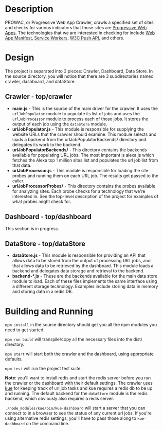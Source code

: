 # Description

PROWAC, or Progressive Web App Crawler, crawls a specified set of sites and checks for various indicators that those sites are [Progressive Web Apps](https://developers.google.com/web/progressive-web-apps#learnmore). The technologies that we are interested in checking for include [Web App Manifest](https://www.w3.org/TR/appmanifest), [Service Workers](https://www.w3.org/TR/service-workers), [W3C Push API](https://www.w3.org/TR/push-api), and others.

# Design

The project is separated into 3 pieces: Crawler, Dashboard, Data Store. In the source directory, you will notice that there are 3 subdirectories named crawler, dashboard, and dataStore.

## Crawler - top/crawler

- __main.js__ - This is the source of the main driver for the crawler. It uses the `urlJobPopulator` module to populate its list of jobs and uses the `urlJobProcessor` module to process each of those jobs. It stores the output of each job using the `dataStore` module.
- __urlJobPopulator.js__ - This module is responsible for supplying the website URLs that the crawler should examine. This module selects and loads a backend from the urlJobPopulatorBackends/ directory and delegates its work to the backend.
- __urlJobPopulatorBackends/__ - This directory contains the backends available for populating URL jobs. The most important is alexa.js which fetches the Alexa top 1 million sites list and populates the url job list from that data.
- __urlJobProcessor.js__ - This module is responsible for loading the site probes and running them on each URL job. The results get passed to the caller.
- __urlJobProcessorProbes/__ - This directory contains the probes available for analyzing sites. Each probe checks for a technology that we're interested in. See the top-level description of the project for examples of what probes might check for.

## Dashboard - top/dashboard

This section is in progress.

## DataStore - top/dataStore

- __dataStore.js__ - This module is responsible for providing an API that allows data to be stored from the output of processing URL jobs, and that allows data to be retrieved by the dashboard. This module loads a backend and delegates data storage and retrieval to the backend.
- __backend-*.js__ - These are the backends available for the main data store module to load. Each of these files implements the same interface using a different storage technology. Examples include storing data in memory and storing data in a redis DB.

# Building and Running

`npm install` in the source directory should get you all the npm modules you need to get started.

`npm run build` will transpile/copy all the necessary files into the dist/ directory.

`npm start` will start both the crawler and the dashboard, using appropriate defaults.

`npm test` will run the project test suite.

__Note:__ you'll want to install redis and start the redis server before you run the crawler or the dashboard with their default settings. The crawler uses [kue](https://github.com/Automattic/kue) for keeping track of url job tasks and kue requires a redis db to be up and running. The default backend for the `dataStore` module is the redis backend, which obviously also requires a redis server.

`./node_modules/kue/bin/kue-dashboard` will start a server that you can connect to in a browser to see the status of any current url jobs. If you're using alternative redis settings, you'll have to pass those along to `kue-dashboard` on the command line.
